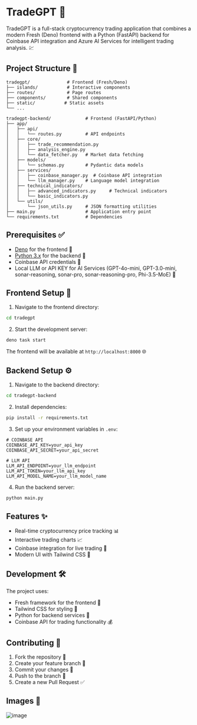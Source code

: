 # TradeGPT 🚀 

TradeGPT is a full-stack cryptocurrency trading application that combines a modern Fresh (Deno) frontend with a Python (FastAPI) backend for Coinbase API integration and Azure AI Services for intelligent trading analysis. 💹

## Project Structure 📁

```
tradegpt/              # Frontend (Fresh/Deno)
├── islands/           # Interactive components
├── routes/            # Page routes
├── components/        # Shared components
├── static/           # Static assets
└── ...
```

```
tradegpt-backend/             # Frontend (FastAPI/Python)
├── app/
│   ├── api/
│   │   └── routes.py         # API endpoints
│   ├── core/
│   │   ├── trade_recommendation.py
│   │   ├── analysis_engine.py  
│   │   └── data_fetcher.py   # Market data fetching
│   ├── models/
│   │   └── schemas.py        # Pydantic data models
│   ├── services/
│   │   ├── coinbase_manager.py  # Coinbase API integration
│   │   └── llm_manager.py    # Language model integration
│   ├── technical_indicators/
│   │   ├── advanced_indicators.py     # Technical indicators
│   │   └── basic_indicators.py     
│   └── utils/
│       └── json_utils.py     # JSON formatting utilities
├── main.py                   # Application entry point
└── requirements.txt          # Dependencies
```

## Prerequisites ✅

- [Deno](https://deno.land/manual/getting_started/installation) for the frontend 🦕
- [Python 3.x](https://www.python.org/downloads/) for the backend 🐍
- Coinbase API credentials 🔑
- Local LLM or API KEY for AI Services (GPT-4o-mini, GPT-3.0-mini, sonar-reasoning, sonar-pro, sonar-reasoning-pro, Phi-3.5-MoE) 🤖

## Frontend Setup 🎨

1. Navigate to the frontend directory:
```bash
cd tradegpt
```

2. Start the development server:
```bash
deno task start
```

The frontend will be available at `http://localhost:8000` 🌐

## Backend Setup ⚙️

1. Navigate to the backend directory:
```bash
cd tradegpt-backend
```

2. Install dependencies:
```bash
pip install -r requirements.txt
```

3. Set up your environment variables in `.env`:
```
# COINBASE API
COINBASE_API_KEY=your_api_key
COINBASE_API_SECRET=your_api_secret

# LLM API
LLM_API_ENDPOINT=your_llm_endpoint
LLM_API_TOKEN=your_llm_api_key
LLM_API_MODEL_NAME=your_llm_model_name
```

4. Run the backend server:
```bash
python main.py
```

## Features ✨

- Real-time cryptocurrency price tracking 📊
- Interactive trading charts 📈
- Coinbase integration for live trading 💱
- Modern UI with Tailwind CSS 🎯

## Development 🛠️

The project uses:
- Fresh framework for the frontend 🌟
- Tailwind CSS for styling 💅
- Python for backend services 🐍
- Coinbase API for trading functionality 💰

## Contributing 🤝

1. Fork the repository 🍴
2. Create your feature branch 🌿
3. Commit your changes 💾
4. Push to the branch 🚀
5. Create a new Pull Request ✅

## Images 📸
![image](https://github.com/user-attachments/assets/348fdca7-29f2-46d7-b86d-4f49342f0ccd)

